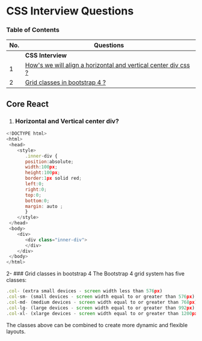 # CSS Interview Questions

### Table of Contents

| No. | Questions |
| --- | --------- |
|   | **CSS Interview** |
|1  | [How's we will align a horizontal and vertical center div css ?](#horizontal-and-vertical-center-div) |
|2  | [Grid classes in bootstrap 4 ?](#Grid-classes-in-bootstrap-4) |


## Core React

1. ### Horizontal and Vertical center div?

  ```javascript
<!DOCTYPE html>
<html>
   <head>
      <style>
         .inner-div {
         position:absolute;
         width:100px;
         height:100px;
         border:1px solid red;
         left:0;
         right:0;
         top:0;
         bottom:0;
         margin: auto ;
         }
      </style>
   </head>
   <body>
      <div>
         <div class="inner-div">
         </div>
      </div>
   </body>
</html>
  ```
2- ### Grid classes in bootstrap 4
The Bootstrap 4 grid system has five classes:
  ```javascript
.col- (extra small devices - screen width less than 576px)
.col-sm- (small devices - screen width equal to or greater than 576px)
.col-md- (medium devices - screen width equal to or greater than 768px)
.col-lg- (large devices - screen width equal to or greater than 992px)
.col-xl- (xlarge devices - screen width equal to or greater than 1200px)
```
The classes above can be combined to create more dynamic and flexible layouts.
